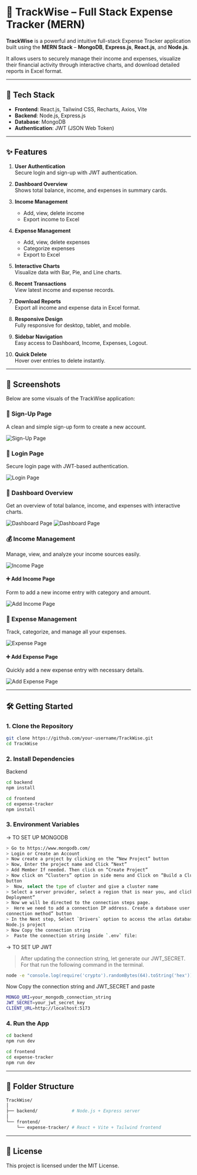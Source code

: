 # 🚀 TrackWise – Full Stack Expense Tracker (MERN)

**TrackWise** is a powerful and intuitive full-stack Expense Tracker application built using the **MERN Stack** – **MongoDB**, **Express.js**, **React.js**, and **Node.js**.

It allows users to securely manage their income and expenses, visualize their financial activity through interactive charts, and download detailed reports in Excel format.

---

## 🔧 Tech Stack

- **Frontend**: React.js, Tailwind CSS, Recharts, Axios, Vite  
- **Backend**: Node.js, Express.js  
- **Database**: MongoDB  
- **Authentication**: JWT (JSON Web Token)

---

## ✨ Features

1. **User Authentication**  
   Secure login and sign-up with JWT authentication.

2. **Dashboard Overview**  
   Shows total balance, income, and expenses in summary cards.

3. **Income Management**  
   - Add, view, delete income  
   - Export income to Excel  

4. **Expense Management**  
   - Add, view, delete expenses  
   - Categorize expenses  
   - Export to Excel  

5. **Interactive Charts**  
   Visualize data with Bar, Pie, and Line charts.

6. **Recent Transactions**  
   View latest income and expense records.

7. **Download Reports**  
   Export all income and expense data in Excel format.

8. **Responsive Design**  
   Fully responsive for desktop, tablet, and mobile.

9. **Sidebar Navigation**  
   Easy access to Dashboard, Income, Expenses, Logout.

10. **Quick Delete**  
    Hover over entries to delete instantly.

---

## 📸 Screenshots
Below are some visuals of the TrackWise application:

### 📝 Sign-Up Page  
A clean and simple sign-up form to create a new account.

![Sign-Up Page](frontend/expense-tracker/src/assets/images/signup_page.png)

### 🔐 Login Page
Secure login page with JWT-based authentication.

![Login Page](frontend/expense-tracker/src/assets/images/login_page.png)

### 🧾 Dashboard Overview
Get an overview of total balance, income, and expenses with interactive charts.

![Dashboard Page](frontend/expense-tracker/src/assets/images/dashboard_page1.png)
![Dashboard Page](frontend/expense-tracker/src/assets/images/dashboard_page2.png)

### 💰 Income Management
Manage, view, and analyze your income sources easily.

![Income Page](frontend/expense-tracker/src/assets/images/income_page.png)

#### ➕ Add Income Page  
Form to add a new income entry with category and amount.

![Add Income Page](frontend/expense-tracker/src/assets/images/add_income.png)

### 💸 Expense Management
Track, categorize, and manage all your expenses.

![Expense Page](frontend/expense-tracker/src/assets/images/expense_page.png)

#### ➕ Add Expense Page  
Quickly add a new expense entry with necessary details.

![Add Expense Page](frontend/expense-tracker/src/assets/images/add_expense.png)

---

## 🛠️ Getting Started

### 1. Clone the Repository

```bash
git clone https://github.com/your-username/TrackWise.git
cd TrackWise
```
### 2. Install Dependencies
Backend
```bash
cd backend
npm install
```
```bash
cd frontend
cd expense-tracker
npm install
```
### 3. Environment Variables
   
-> TO SET UP MONGODB
```bash
> Go to https://www.mongodb.com/
> Login or Create an Account
> Now create a project by clicking on the “New Project” button
> Now, Enter the project name and Click “Next”
> Add Member If needed. Then click on “Create Project”
> Now click on “Clusters” option in side menu and Click on “Build a Cluster” 
button
>  Now, select the type of cluster and give a cluster name
> Select a server provider, select a region that is near you, and click on “Create 
Deployment”
> Now we will be directed to the connection steps page.
>  Here we need to add a connection IP address. Create a database user and click on the “Choose a 
connection method” button
> In the Next step, Select `Drivers` option to access the atlas database using our 
Node.js project 
> Now Copy the connection string
>  Paste the connection string inside `.env` file:
```
 
-> TO SET UP JWT
>  After updating the connection string, let generate our JWT_SECRET. For that run the following command in the terminal.
```bash
node -e "console.log(require('crypto').randomBytes(64).toString('hex'))" 
```
Now Copy the connection string and JWT_SECRET and paste
```bash
MONGO_URI=your_mongodb_connection_string
JWT_SECRET=your_jwt_secret_key
CLIENT_URL=http://localhost:5173
```
### 4. Run the App
```bash
cd backend
npm run dev
```
```bash
cd frontend
cd expense-tracker
npm run dev
```
---
📁 Folder Structure
---
```BASH
TrackWise/
│
├── backend/             # Node.js + Express server
│
└── frontend/
    └── expense-tracker/ # React + Vite + Tailwind frontend
```
---

📄 License
---
This project is licensed under the MIT License.

